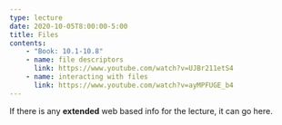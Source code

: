```yaml
---
type: lecture
date: 2020-10-05T8:00:00-5:00
title: Files
contents:
    - "Book: 10.1-10.8"
    - name: file descriptors
      link: https://www.youtube.com/watch?v=UJBr211etS4
    - name: interacting with files
      link: https://www.youtube.com/watch?v=ayMPFUGE_b4
---
```


If there is any **extended** web based info for the lecture, it can go here.
